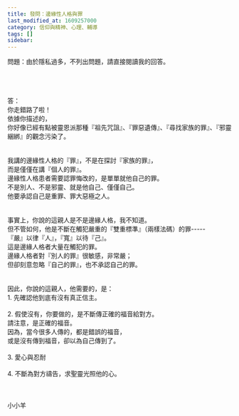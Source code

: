 ```yaml
---
title: 發問：邊緣性人格與罪
last_modified_at: 1609257000
category: 信仰與精神、心理、輔導
tags: []
sidebar: 
---
```


<div>問題：由於隱私過多，不列出問題，請直接閱讀我的回答。</div>
<div> </div>
<div> </div>
<div> </div>
<div> </div>
<div>答：</div>
<div>你走錯路了啦！</div>
<div>依據你描述的，</div>
<div>你好像已經有點被靈恩派那種『祖先咒詛』、『罪惡遺傳』、『尋找家族的罪』、『邪靈綑綁』的觀念污染了。</div>
<div> </div>
<div> </div>
<div>我講的邊緣性人格的『罪』，不是在探討『家族的罪』，</div>
<div>而是僅僅在講『個人的罪』。</div>
<div>邊緣性人格患者需要認罪悔改的，是單單就他自己的罪。</div>
<div>不是別人、不是邪靈、就是他自己、僅僅自己。</div>
<div>他要承認自己是重罪、罪大惡極之人。</div>
<div> </div>
<div> </div>
<div>事實上，你說的這親人是不是邊緣人格，我不知道。</div>
<div>但不管如何，他是不斷在觸犯嚴重的『雙重標準』（兩樣法碼）的罪-----</div>
<div>『嚴』以律『人』，『寬』以待『己』。</div>
<div>這是邊緣人格者大量在觸犯的罪。</div>
<div>邊緣人格者對『別人的罪』很敏感，非常嚴；</div>
<div>但卻刻意忽略『自己的罪』，也不承認自己的罪。</div>
<div> </div>
<div> </div>
<div>因此，你說的這親人，他需要的，是：</div>
<div>1.<span style="white-space:pre"> </span>先確認他到底有沒有真正信主。</div>
<div> </div>
<div>2.<span style="white-space:pre"> </span>假使沒有，你要做的，是不斷傳正確的福音給對方。</div>
<div>請注意，是正確的福音。</div>
<div>因為，當今很多人傳的，都是錯誤的福音，</div>
<div>或是沒有傳到福音，卻以為自己傳到了。</div>
<div> </div>
<div>3.<span style="white-space:pre"> </span>愛心與忍耐</div>
<div> </div>
<div>4. 不斷為對方禱告，求聖靈光照他的心。</div>
<div> </div>
<div> </div>
<div> </div>
<div>小小羊</div>
